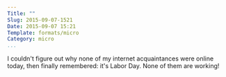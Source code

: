 ```yaml
---
Title: ""
Slug: 2015-09-07-1521
Date: 2015-09-07 15:21
Template: formats/micro
Category: micro
...
```


I couldn't figure out why none of my internet acquaintances were online today,
then finally remembered: it's Labor Day. None of them are working!
